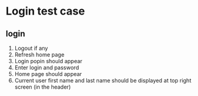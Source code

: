 # Login test case

## login

1. Logout if any
2. Refresh home page
3. Login popin should appear
4. Enter login and password
5. Home page should appear
6. Current user first name and last name should be displayed at top right screen (in the header)
